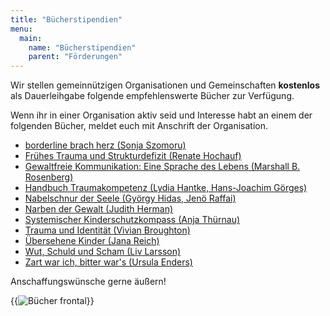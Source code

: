 ```yaml
---
title: "Bücherstipendien"
menu:
  main:
    name: "Bücherstipendien"
    parent: "Förderungen"
---
```


Wir stellen gemeinnützigen Organisationen und Gemeinschaften **kostenlos** als Dauerleihgabe folgende empfehlenswerte Bücher zur Verfügung.

Wenn ihr in einer Organisation aktiv seid und Interesse habt an einem der folgenden Bücher, meldet euch mit Anschrift der Organisation.

 * [borderline brach herz (Sonja Szomoru)](https://www.starks-sture-verlag.de/buecher/ratgeber/borderline-brach-herz)
 * [Frühes Trauma und Strukturdefizit (Renate Hochauf)](https://www.asanger.de/titeluebersicht/psychotherapieanalyse/fruehestrauma.php)
 * [Gewaltfreie Kommunikation: Eine Sprache des Lebens (Marshall B. Rosenberg)](https://www.socialnet.de/rezensionen/2181.php)
 * [Handbuch Traumakompetenz (Lydia Hantke, Hans-Joachim Görges)](https://www.socialnet.de/rezensionen/30622.php)
 * [Nabelschnur der Seele (György Hidas, Jenö Raffai)](https://psychosozial-verlag.de/programm/2000/2110/3093-detail)
 * [Narben der Gewalt (Judith Herman)](https://www.emma.de/artikel/die-narben-der-gewalt-263557)
 * [Systemischer Kinderschutzkompass (Anja Thürnau)](https://www.vandenhoeck-ruprecht-verlage.com/kinderschutzkompass?c=1730)
 * [Trauma und Identität (Vivian Broughton)](https://www.vivianbroughton.com/2019/11/08/stadien-der-heilung/)
 * [Übersehene Kinder (Jana Reich)](https://www.marta-press.de/themen/psyche-traumata/31/uebersehene-kinder-biografien-erwachsener-toechter-von-borderline-muettern)
 * [Wut, Schuld und Scham (Liv Larsson)](https://www.traum-und-verantwortung.de/zitate/wut-schuld-und-scham/)
 * [Zart war ich, bitter war's (Ursula Enders)](https://zartbitter-shop.de/shop/zart-war-ich-bitter-wars-handbuch-gegen-sexuellen-missbrauch/)

Anschaffungswünsche gerne äußern!

{{<image frame="false" src="/img/books/buecherstipendien1.jpg" alt="Bücher frontal" >}}
